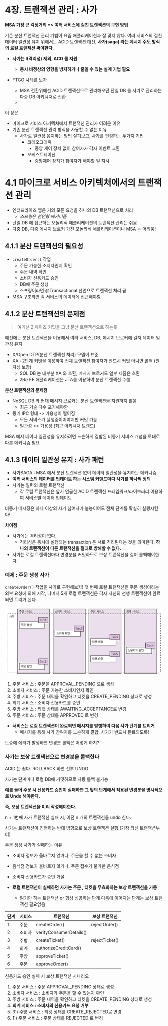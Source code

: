 # 4장. 트랜잭션 관리 : 사가

**MSA 가장 큰 걱정거리 => 여러 서비스에 걸친 트랜잭션의 구현 방법**

기존 분산 트랜잭션 관리 기법이 요즘 애플리케이션과 잘 맞지 않다.
여러 서비스의 걸친 데이터 일관성 유지 위해서는 ACID 트랜잭션 대신,
**사가(saga) 라는 메시지 주도 방식의 로컬 트랜잭션 써야한다.**

- **사가는 I(격리성) 제외, ACD 를 지원**
  - **동시 비정상의 영향을 방지하거나 줄일 수 있는 설계 기법 필요**

- FTGO 사례를 보자
  - MSA 전환위해선 
    ACID 트랜잭션으로 관리해오던 단일 DB 를 사가로 관리하는 다중 DB 아키텍처로 전환
  - 

이 장은 

- 마이크로 서비스 아키텍처에서 트랜잭션 관리가 어려운 이유
- 기존 분산 트랜잭션 관리 방식을 사용할 수 없는 이유
  - 사가로 일관성 융지하는 방법 살펴보고, 
    사가를 편성하는 두가지 기법
    - 코레오그래피
      - 중앙 제어 장치 없이 참여자가 각자 이벤트 교환
    - 오케스트레이션
      - 중앙제어 장치가 참여자가 해야할 일 지시

# 4.1 마이크로 서비스 아키텍처에서의 트랜잭션 관리

- 엔터프라이즈 앱은 거의 모든 요청을 하나의 DB 트랜잭션으로 처리
  - *스프링은 선언형 메커니즘*
- 단일 DB 에 접근하는 모놀리식 애플리케이션의 트랜잭션 관리는 쉬움
- 다중 DB, 다중 메시지 브로커 가진 모놀리식 애플리케이션이나 MSA 는 어려움!



## 4.1.1 분산 트랜잭션의 필요성

- `createOrder()` 작업
  - 주문 가능한 소지자인지 확인
  - 주문 내역 확인
  - 소비자 신용카드 승인
  - DB에 주문 생성
  - 스프링이라면 @Transactional 선언으로 트랜잭션 처리 끝
- MSA 구조라면 각 서비스의 데이터에 접근해야함



## 4.1.2 분산 트랜잭션의 문제점

> 여기선 2 페이즈 커밋을 그냥 분산 트랜잭션으로 하는듯

예전에는 분산 트랜잭션을 이용해서 여러 서비스, DB, 메시지 브로커에 걸쳐 데이터 일관성 유지

- X/Open DTP(분산 트랜잭션 처리) 모델이 표준
- XA : 2단계 커밋을 이용하여 전체 트랜잭션 참여자가 반드시 커밋 아니면 롤백 (원자성 보장)
  - SQL DB 는 대부분 XA 와 호환, 메시지 브로커도 일부 제품은 호환
  - 자바 EE 애플리케이션은 JTA를 이용하여 분산 트랜잭션 수행



**분산 트랜잭션의 문제점**

- NoSQL DB 와 현대 메시지 브로커는 분산 트랜잭션을 지원하지 않음
  - 최근 기술 다수 포기해야함
- 동기 IPC 형태 -> 가용성이 떨어짐
  - 모든 서비스가 실행중이어야지만 커밋 가능
  - 일관성 << 가용성 (최근 아키텍처 트렌드)

MSA 에서 데이터 일관성을 유지하려면 느슨하게 결합된 비동기 서비스 개념을 토대로 다른 메커니즘 필요



## 4.1.3 데이터 일관성 유지 : 사가 패턴

- 사가SAGA : MSA 에서 분산 트랜잭션 없이 데이터 일관성을 유지하는 메커니즘
- **여러 서비스의 데이터를 업데이트 하는 시스템 커맨드마다 사가를 하나씩 정의**
- 사가는 일련의 로컬 트랜잭션
  - 각 로컬 트랜잭션은 앞서 언급한 ACID 트랜잭션 프레임워크/라이브러리 이용하여 서비스별 데이터 업데이트

비동기 메시징은 하나 이상의 사가 참여자가 불능이여도 전체 단계를 확실히 실행시킨다!

**차이점**

- 사가에는 격리성이 없다.
  - 격리성은 동시에 실행되는 transaction 은 서로 격리된다는 것을 의미한다. 
    **하나의 트랜잭션이 다른 트랜잭션을 절대로 방해할 수 없다.**
- 사가는 로컬 트랜잭션마다 변경분을 커밋하므로 보상 트랜잭션을 걸어 롤백해야한다.

### 예제 : 주문 생성 사가

`createOrder()` 작업을 사가로 구현해보자!
첫 번째 로컬 트랜잭션은 주문 생성이라는 외부 요청에 의해 시작,
나머지 5개 로컬 트랜잭션은 각자 자신의 선행 트랜잭션이 완료되면 트리거 된다.

![image-20211022004450429](../images/image-20211022004450429.png)

1. 주문 서비스 : 주문을 APPROVAL_PENDING 으로 생성
2. 소비자 서비스 : 주문 가능한 소비자인지 확인
3. 주방 서비스 : 주문 내역을 확인하고 티켓을 CREATE_PENDING 상태로 생성
4. 회계 서비스 : 소비자 신용카드를 승인
5. 주방 서비스 : 티켓 상태를 AWAITING_ACCEPTANCE로 변경
6. 주문 서비스 : 주문 상태를 APPROVED 로 변경

- **서비스는 로컬 트랜잭션이 완료되면 메시지를 발행하여 다음 사가 단계를 트리거**
  - 메시지를 통해 사가 참여자를 느슨하게 결합, 사가가 반드시 완료되도록!

도중에 에러가 발생하면 변경분 롤백은 어떻게 하지?

### 사가는 보상 트랜잭션으로 변경분을 롤백한다

ACID 는 쉽다. ROLLBACK 하면 전부 UNDO

사가는 단계마다 로컬 DB에 커밋하므로 자동 롤백 불가능

**예를 들어 주문 시 신용카드 승인이 실패하면 그 앞의 단계에서 적용된 변경분을 명시적으로 Undo 해야한다.**

**즉, 보상 트랜잭션을 미리 작성해야한다.**

n + 1번째 사가 트랜잭션 실패 시, 이전 n 개의 트랜잭션을 undo 한다.

사가는 트랜잭션이 진행하는 반대 방향으로 보상 트랜잭션 실행.(가장 최신 트랜잭션부터)

주문 생성 사가가 실패하는 이유

- 소비자 정보가 올바르지 않거나, 주문을 할 수 없는 소비자
- 음식점 정보가 올바르지 않거나, 주문 접수가 불가한 음식점
- 소비자 신용카드가 승인 거절

- **로컬 트랜잭션이 실패하면 사가는 주문 , 티켓을 무효화하는 보상 트랜잭션을 가동**
  - 읽기만 하는 트랜잭션 or 항상 성공하는 단계 다음에 이어지는 단계는 보상 트랜잭션 필요없음

| 단계 | 서비스 | 트랜잭션                | 보상 트랜잭션  |
| ---- | ------ | ----------------------- | -------------- |
| 1    | 주문   | createOrder()           | rejectOrder()  |
| 2    | 소비자 | verifyConsumerDetails() |                |
| 3    | 주방   | createTicket()          | rejectTicket() |
| 4    | 회계   | authorizeCreditCard()   |                |
| 5    | 주방   | approveTicket()         |                |
| 6    | 주문   | approveOrder()          |                |

신용카드 승인 실패 시 보상 트랜잭션 시나리오

1. 주문 서비스 : 주문 APPROVAL_PENDING 상태로 생성
2. 소비자 서비스 : 소비자가 주문을 할 수 있는지 확인
3. 주방 서비스 : 주문 내역을 확인하고 티켓을 CREATE_PENDING 상태로 생성
4. **회계 서비스 : 소비자의 신용카드 요청 거부**
5. 3') 주방 서비스 : 티켓 상태를 CREATE_REJECTED로 변경
6. 1') 주문 서비스 : 주문 상태를 REJECTED 로 변경










